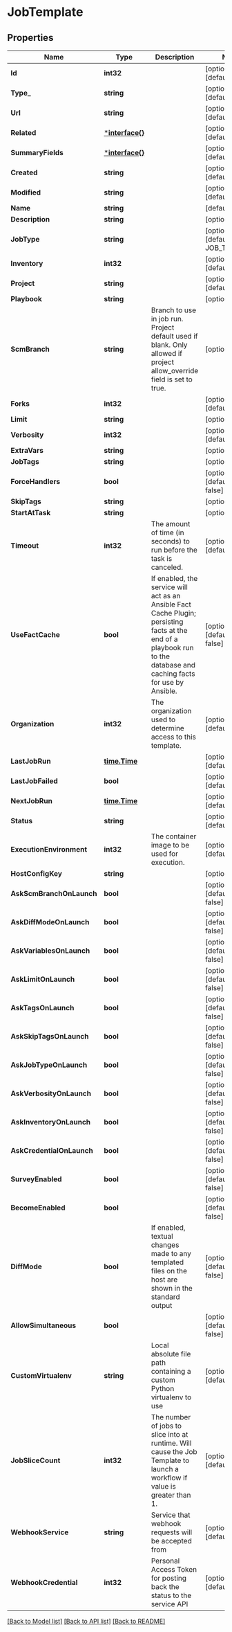 # JobTemplate

## Properties
Name | Type | Description | Notes
------------ | ------------- | ------------- | -------------
**Id** | **int32** |  | [optional] [default to null]
**Type_** | **string** |  | [optional] [default to null]
**Url** | **string** |  | [optional] [default to null]
**Related** | [***interface{}**](interface{}.md) |  | [optional] [default to null]
**SummaryFields** | [***interface{}**](interface{}.md) |  | [optional] [default to null]
**Created** | **string** |  | [optional] [default to null]
**Modified** | **string** |  | [optional] [default to null]
**Name** | **string** |  | [default to null]
**Description** | **string** |  | [optional] 
**JobType** | **string** |  | [optional] [default to JOB_TYPE.RUN]
**Inventory** | **int32** |  | [optional] [default to null]
**Project** | **string** |  | [optional] [default to null]
**Playbook** | **string** |  | [optional] 
**ScmBranch** | **string** | Branch to use in job run. Project default used if blank. Only allowed if project allow_override field is set to true. | [optional] 
**Forks** | **int32** |  | [optional] [default to null]
**Limit** | **string** |  | [optional] 
**Verbosity** | **int32** |  | [optional] [default to null]
**ExtraVars** | **string** |  | [optional] 
**JobTags** | **string** |  | [optional] 
**ForceHandlers** | **bool** |  | [optional] [default to false]
**SkipTags** | **string** |  | [optional] 
**StartAtTask** | **string** |  | [optional] 
**Timeout** | **int32** | The amount of time (in seconds) to run before the task is canceled. | [optional] [default to null]
**UseFactCache** | **bool** | If enabled, the service will act as an Ansible Fact Cache Plugin; persisting facts at the end of a playbook run to the database and caching facts for use by Ansible. | [optional] [default to false]
**Organization** | **int32** | The organization used to determine access to this template. | [optional] [default to null]
**LastJobRun** | [**time.Time**](time.Time.md) |  | [optional] [default to null]
**LastJobFailed** | **bool** |  | [optional] [default to null]
**NextJobRun** | [**time.Time**](time.Time.md) |  | [optional] [default to null]
**Status** | **string** |  | [optional] [default to null]
**ExecutionEnvironment** | **int32** | The container image to be used for execution. | [optional] [default to null]
**HostConfigKey** | **string** |  | [optional] 
**AskScmBranchOnLaunch** | **bool** |  | [optional] [default to false]
**AskDiffModeOnLaunch** | **bool** |  | [optional] [default to false]
**AskVariablesOnLaunch** | **bool** |  | [optional] [default to false]
**AskLimitOnLaunch** | **bool** |  | [optional] [default to false]
**AskTagsOnLaunch** | **bool** |  | [optional] [default to false]
**AskSkipTagsOnLaunch** | **bool** |  | [optional] [default to false]
**AskJobTypeOnLaunch** | **bool** |  | [optional] [default to false]
**AskVerbosityOnLaunch** | **bool** |  | [optional] [default to false]
**AskInventoryOnLaunch** | **bool** |  | [optional] [default to false]
**AskCredentialOnLaunch** | **bool** |  | [optional] [default to false]
**SurveyEnabled** | **bool** |  | [optional] [default to false]
**BecomeEnabled** | **bool** |  | [optional] [default to false]
**DiffMode** | **bool** | If enabled, textual changes made to any templated files on the host are shown in the standard output | [optional] [default to false]
**AllowSimultaneous** | **bool** |  | [optional] [default to false]
**CustomVirtualenv** | **string** | Local absolute file path containing a custom Python virtualenv to use | [optional] [default to null]
**JobSliceCount** | **int32** | The number of jobs to slice into at runtime. Will cause the Job Template to launch a workflow if value is greater than 1. | [optional] [default to null]
**WebhookService** | **string** | Service that webhook requests will be accepted from | [optional] [default to null]
**WebhookCredential** | **int32** | Personal Access Token for posting back the status to the service API | [optional] [default to null]

[[Back to Model list]](../README.md#documentation-for-models) [[Back to API list]](../README.md#documentation-for-api-endpoints) [[Back to README]](../README.md)

